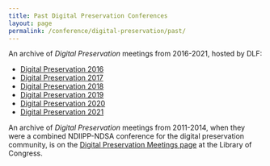```yaml
---
title: Past Digital Preservation Conferences
layout: page
permalink: /conference/digital-preservation/past/
---
```

An archive of _Digital Preservation_ meetings from 2016-2021, hosted by DLF: <!--Links to information about the _Digital Preservation_ meetings from 2016-:-->

- [Digital Preservation 2016](/conference/digital-preservation-2016)
- [Digital Preservation 2017](/conference/digital-preservation-2017)
- [Digital Preservation 2018](/conference/digital-preservation-2018)
- [Digital Preservation 2019](/conference/digital-preservation-2019)
- [Digital Preservation 2020](/conference/digital-preservation-2020)
- [Digital Preservation 2021](/conference/digital-preservation-2021)

An archive of _Digital Preservation_ meetings from 2011-2014, when they were a combined NDIIPP-NDSA conference for the digital preservation community, is on the [Digital Preservation Meetings page](http://www.digitalpreservation.gov/meetings/) at the Library of Congress.

